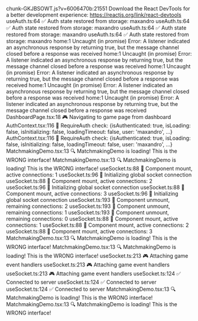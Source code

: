 chunk-GKJBSOWT.js?v=6006470b:21551 Download the React DevTools for a better development experience: https://reactjs.org/link/react-devtools
useAuth.ts:64 ✅ Auth state restored from storage: maxandro
useAuth.ts:64 ✅ Auth state restored from storage: maxandro
useAuth.ts:64 ✅ Auth state restored from storage: maxandro
useAuth.ts:64 ✅ Auth state restored from storage: maxandro
home:1 Uncaught (in promise) Error: A listener indicated an asynchronous response by returning true, but the message channel closed before a response was received
home:1 Uncaught (in promise) Error: A listener indicated an asynchronous response by returning true, but the message channel closed before a response was received
home:1 Uncaught (in promise) Error: A listener indicated an asynchronous response by returning true, but the message channel closed before a response was received
home:1 Uncaught (in promise) Error: A listener indicated an asynchronous response by returning true, but the message channel closed before a response was received
home:1 Uncaught (in promise) Error: A listener indicated an asynchronous response by returning true, but the message channel closed before a response was received
DashboardPage.tsx:18 🎮 Navigating to game page from dashboard
AuthContext.tsx:116 🔐 RequireAuth check: {isAuthenticated: true, isLoading: false, isInitializing: false, loadingTimeout: false, user: 'maxandro', …}
AuthContext.tsx:116 🔐 RequireAuth check: {isAuthenticated: true, isLoading: false, isInitializing: false, loadingTimeout: false, user: 'maxandro', …}
MatchmakingDemo.tsx:13 🔍 MatchmakingDemo is loading! This is the WRONG interface!
MatchmakingDemo.tsx:13 🔍 MatchmakingDemo is loading! This is the WRONG interface!
useSocket.ts:88 🔗 Component mount, active connections: 1
useSocket.ts:96 🔗 Initializing global socket connection
useSocket.ts:88 🔗 Component mount, active connections: 2
useSocket.ts:96 🔗 Initializing global socket connection
useSocket.ts:88 🔗 Component mount, active connections: 3
useSocket.ts:96 🔗 Initializing global socket connection
useSocket.ts:193 🔄 Component unmount, remaining connections: 2
useSocket.ts:193 🔄 Component unmount, remaining connections: 1
useSocket.ts:193 🔄 Component unmount, remaining connections: 0
useSocket.ts:88 🔗 Component mount, active connections: 1
useSocket.ts:88 🔗 Component mount, active connections: 2
useSocket.ts:88 🔗 Component mount, active connections: 3
MatchmakingDemo.tsx:13 🔍 MatchmakingDemo is loading! This is the WRONG interface!
MatchmakingDemo.tsx:13 🔍 MatchmakingDemo is loading! This is the WRONG interface!
useSocket.ts:213 🎮 Attaching game event handlers
useSocket.ts:213 🎮 Attaching game event handlers
useSocket.ts:213 🎮 Attaching game event handlers
useSocket.ts:124 ✅ Connected to server
useSocket.ts:124 ✅ Connected to server
useSocket.ts:124 ✅ Connected to server
MatchmakingDemo.tsx:13 🔍 MatchmakingDemo is loading! This is the WRONG interface!
MatchmakingDemo.tsx:13 🔍 MatchmakingDemo is loading! This is the WRONG interface!
